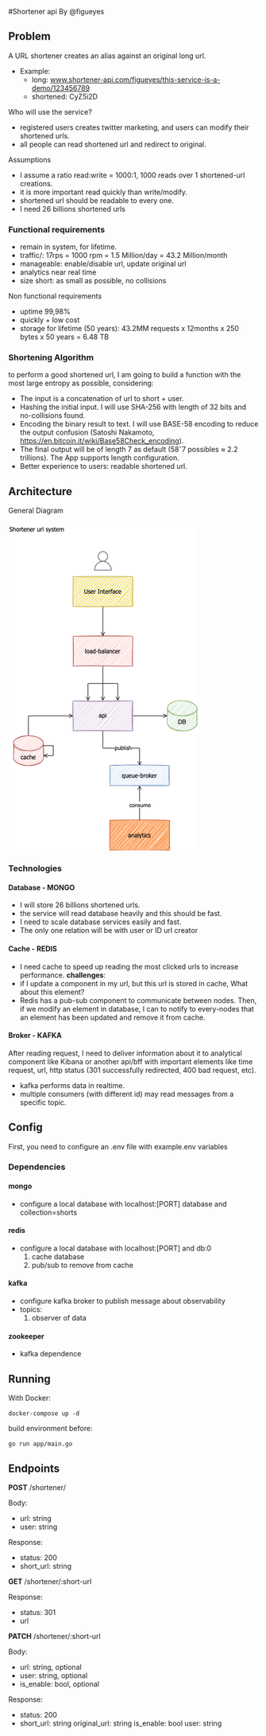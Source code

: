 #Shortener api
By @figueyes

## Problem
A URL shortener creates an alias against an original long url. 
- Example: 
  - long: www.shortener-api.com/figueyes/this-service-is-a-demo/123456789
  - shortened: CyZ5i2D

Who will use the service?
 - registered users creates twitter marketing, and users can modify their shortened urls.
 - all people can read shortened url and redirect to original.

Assumptions
- I assume a ratio read:write = 1000:1, 1000 reads over 1 shortened-url creations.
- it is more important read quickly than write/modify. 
- shortened url should be readable to every one.
- I need 26 billions shortened urls

### Functional requirements
- remain in system, for lifetime.
- traffic/: 17rps = 1000 rpm = 1.5 Million/day = 43.2 Million/month
- manageable: enable/disable url, update original url
- analytics near real time
- size short: as small as possible, no collisions

Non functional requirements
- uptime 99,98%
- quickly + low cost
- storage for lifetime (50 years): 43.2MM requests x 12months x 250 bytes x 50 years = 6.48 TB

### Shortening Algorithm
to perform a good shortened url, I am going to build a function with the most large entropy as possible, considering:
- The input is a concatenation of url to short + user.
- Hashing the initial input. I will use SHA-256 with length of 32 bits and no-collisions found.
- Encoding the binary result to text. I will use BASE-58 encoding to reduce the output confusion (Satoshi Nakamoto, https://en.bitcoin.it/wiki/Base58Check_encoding).
- The final output will be of length 7 as default (58ˆ7 possibles ≈ 2.2 trillions). The App supports length configuration.
- Better experience to users: readable shortened url.

## Architecture
General Diagram

<img src="./assets/shortener-app.architecture.png" alt="creation"/>

### Technologies
#### Database - MONGO
 - I will store 26 billions shortened urls.
 - the service will read database heavily and this should be fast.
 - I need to scale database services easily and fast.
 - The only one relation will be with user or ID url creator
 
#### Cache - REDIS
- I need cache to speed up reading the most clicked urls to increase performance.
**challenges**:
- if I update a component in my url, but this url is stored in cache, What about this element?
- Redis has a pub-sub component to communicate between nodes. Then, if we modify an element in database, I can to notify to every-nodes that an element has been updated and remove it from cache.

#### Broker - KAFKA
After reading request, I need to deliver information about it to analytical component like Kibana or another api/bff with important elements like time request, url, http status (301 successfully redirected, 400 bad request, etc). 
- kafka performs data in realtime.
- multiple consumers (with different id) may read messages from a specific topic.

## Config
First, you need to configure an .env file with example.env variables 
### Dependencies
#### mongo
- configure a local database with localhost:[PORT] database and collection=shorts

#### redis
- configure a local database with localhost:[PORT] and db:0 
  1. cache database
  2. pub/sub to remove from cache
#### kafka
- configure kafka broker to publish message about observability
- topics:
  1. observer of data
#### zookeeper
- kafka dependence

## Running 
With Docker:
```
docker-compose up -d
```

build environment before:
```
go run app/main.go
```

## Endpoints
**POST** /shortener/

Body: 
 - url: string
 - user: string

Response: 
 - status: 200
 - short_url: string

**GET** /shortener/:short-url

Response:
- status: 301
- url

**PATCH** /shortener/:short-url

Body:
- url: string, optional
- user: string, optional
- is_enable: bool, optional

Response:
- status: 200
- short_url: string
  original_url: string
  is_enable: bool
  user: string